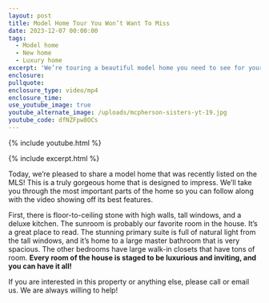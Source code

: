 ```yaml
---
layout: post
title: Model Home Tour You Won’t Want To Miss
date: 2023-12-07 00:00:00
tags:
  - Model home
  - New home
  - Luxury home
excerpt: 'We’re touring a beautiful model home you need to see for yourself. '
enclosure:
pullquote:
enclosure_type: video/mp4
enclosure_time:
use_youtube_image: true
youtube_alternate_image: /uploads/mcpherson-sisters-yt-19.jpg
youtube_code: dfNZFpw8OCs
---
```

{% include youtube.html %}

{% include excerpt.html %}

Today, we’re pleased to share a model home that was recently listed on the MLS! This is a truly gorgeous home that is designed to impress. We’ll take you through the most important parts of the home so you can follow along with the video showing off its best features.&nbsp;

First, there is floor-to-ceiling stone with high walls, tall windows, and a deluxe kitchen. The sunroom is probably our favorite room in the house. It’s a great place to read. The stunning primary suite is full of natural light from the tall windows, and it’s home to a large master bathroom that is very spacious. The other bedrooms have large walk-in closets that have tons of room. **Every room of the house is staged to be luxurious and inviting, and you can have it all!**&nbsp;

If you are interested in this property or anything else, please call or email us. We are always willing to help!